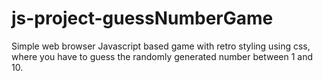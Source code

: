 # js-project-guessNumberGame
Simple web browser Javascript based game with retro styling using css, where you have to guess the randomly generated number between 1 and 10.

